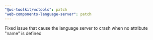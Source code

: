 ```yaml
---
"@wc-toolkit/wctools": patch
"web-components-language-server": patch
---
```


Fixed issue that cause the language server to crash when no attribute "name" is defined
